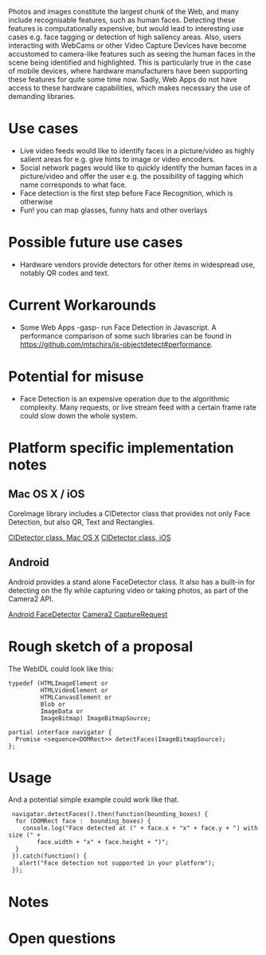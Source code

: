 Photos and images constitute the largest chunk of the Web, and many include recognisable features, such as human faces. Detecting these features is computationally expensive, but would lead to interesting use cases e.g. face tagging or detection of high saliency areas. Also, users interacting with WebCams or other Video Capture Devices have become accustomed to camera-like features such as seeing the human faces in the scene being identified and highlighted. This is particularly true in the case of mobile devices, where hardware manufacturers have been supporting these features for quite some time now. Sadly, Web Apps do not have access to these hardware capabilities, which makes necessary the use of demanding libraries.

Use cases
=========

* Live video feeds would like to identify faces in a picture/video as highly salient areas for e.g. give hints to image or video encoders.
* Social network pages would like to quickly identify the human faces in a picture/video and offer the user e.g. the possibility of tagging which name corresponds to what face.
* Face detection is the first step before Face Recognition, which is otherwise
* Fun! you can map glasses, funny hats and other overlays

Possible future use cases
=========================

* Hardware vendors provide detectors for other items in widespread use, notably QR codes and text.

Current Workarounds
===================

* Some Web Apps -gasp- run Face Detection in Javascript. A performance comparison of some such libraries can be found in https://github.com/mtschirs/js-objectdetect#performance.

Potential for misuse
====================

* Face Detection is an expensive operation due to the algorithmic complexity. Many requests, or live stream feed with a certain frame rate could slow down the whole system.

Platform specific implementation notes
======================================

## Mac OS X / iOS

CoreImage library includes a CIDetector class that provides not only Face Detection, but also QR, Text and Rectangles.

[CIDetector class, Mac OS X](https://developer.apple.com/library/mac/documentation/CoreImage/Reference/CIDetector_Ref/)
[CIDetector class, iOS](https://developer.apple.com/library/ios/documentation/CoreImage/Reference/CIDetector_Ref/)

## Android

Android provides a stand alone FaceDetector class. It also has a built-in for detecting on the fly while capturing video or taking photos, as part of the Camera2 API.

[Android FaceDetector](https://developer.android.com/reference/android/media/FaceDetector.html)
[Camera2 CaptureRequest](https://developer.android.com/reference/android/hardware/camera2/CaptureRequest.html#STATISTICS_FACE_DETECT_MODE)

Rough sketch of a proposal
==========================

The WebIDL could look like this:

```
typedef (HTMLImageElement or
         HTMLVideoElement or
         HTMLCanvasElement or
         Blob or
         ImageData or
         ImageBitmap) ImageBitmapSource;

partial interface navigator {
  Promise <sequence<DOMRect>> detectFaces(ImageBitmapSource);
};
```

Usage
=====

And a potential simple example could work like that.

```
 navigator.detectFaces().then(function(bounding_boxes) {
  for (DOMRect face :  bounding_boxes) {
    console.log("Face detected at (" + face.x + "x" + face.y + ") with size (" +
        face.width + "x" + face.height + ")";
  }
 }).catch(function() {
   alert("Face detection not supported in your platform");
 });
```

Notes
=====


Open questions
==============

